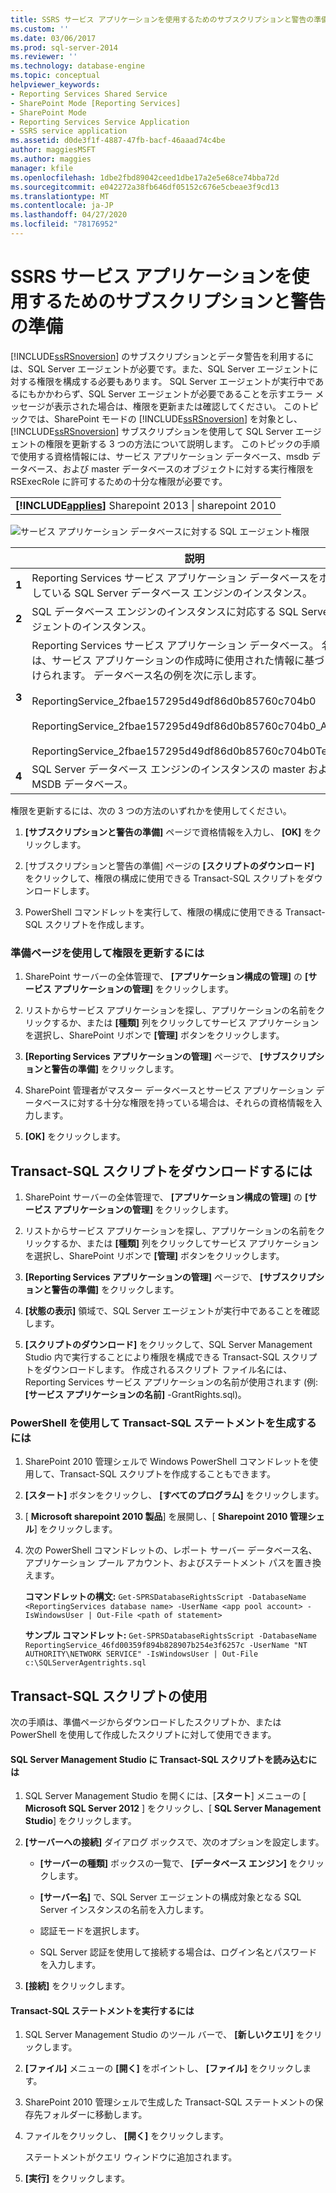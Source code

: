 ```yaml
---
title: SSRS サービス アプリケーションを使用するためのサブスクリプションと警告の準備 | Microsoft Docs
ms.custom: ''
ms.date: 03/06/2017
ms.prod: sql-server-2014
ms.reviewer: ''
ms.technology: database-engine
ms.topic: conceptual
helpviewer_keywords:
- Reporting Services Shared Service
- SharePoint Mode [Reporting Services]
- SharePoint Mode
- Reporting Services Service Application
- SSRS service application
ms.assetid: d0de3f1f-4887-47fb-bacf-46aaad74c4be
author: maggiesMSFT
ms.author: maggies
manager: kfile
ms.openlocfilehash: 1dbe2fbd89042ceed1dbe17a2e5e68ce74bba72d
ms.sourcegitcommit: e042272a38fb646df05152c676e5cbeae3f9cd13
ms.translationtype: MT
ms.contentlocale: ja-JP
ms.lasthandoff: 04/27/2020
ms.locfileid: "78176952"
---
```

# <a name="provision-subscriptions-and-alerts-for-ssrs-service-applications"></a>SSRS サービス アプリケーションを使用するためのサブスクリプションと警告の準備
  [!INCLUDE[ssRSnoversion](../../includes/ssrsnoversion-md.md)] のサブスクリプションとデータ警告を利用するには、SQL Server エージェントが必要です。また、SQL Server エージェントに対する権限を構成する必要もあります。 SQL Server エージェントが実行中であるにもかかわらず、SQL Server エージェントが必要であることを示すエラー メッセージが表示された場合は、権限を更新または確認してください。 このトピックでは、SharePoint モードの [!INCLUDE[ssRSnoversion](../../includes/ssrsnoversion-md.md)] を対象とし、 [!INCLUDE[ssRSnoversion](../../includes/ssrsnoversion-md.md)] サブスクリプションを使用して SQL Server エージェントの権限を更新する 3 つの方法について説明します。 このトピックの手順で使用する資格情報には、サービス アプリケーション データベース、msdb データベース、および master データベースのオブジェクトに対する実行権限を RSExecRole に許可するための十分な権限が必要です。

||
|-|
|**[!INCLUDE[applies](../../includes/applies-md.md)]** Sharepoint 2013 &#124; sharepoint 2010|

 ![サービス アプリケーション データベースに対する SQL エージェント権限](../../../2014/sql-server/install/media/rs-provisionsqlagent.gif "サービス アプリケーション データベースに対する SQL エージェント権限")

||説明|
|------|-----------------|
|**1**|Reporting Services サービス アプリケーション データベースをホストしている SQL Server データベース エンジンのインスタンス。|
|**2**|SQL データベース エンジンのインスタンスに対応する SQL Server エージェントのインスタンス。|
|**3**|Reporting Services サービス アプリケーション データベース。 名前は、サービス アプリケーションの作成時に使用された情報に基づいて付けられます。 データベース名の例を次に示します。<br /><br /> ReportingService_2fbae157295d49df86d0b85760c704b0<br /><br /> ReportingService_2fbae157295d49df86d0b85760c704b0_Alerting<br /><br /> ReportingService_2fbae157295d49df86d0b85760c704b0TempDB|
|**4**|SQL Server データベース エンジンのインスタンスの master および MSDB データベース。|

 権限を更新するには、次の 3 つの方法のいずれかを使用してください。

1.  **[サブスクリプションと警告の準備]** ページで資格情報を入力し、 **[OK]** をクリックします。

2.  [サブスクリプションと警告の準備] ページの **[スクリプトのダウンロード]** をクリックして、権限の構成に使用できる Transact-SQL スクリプトをダウンロードします。

3.  PowerShell コマンドレットを実行して、権限の構成に使用できる Transact-SQL スクリプトを作成します。

### <a name="to-update-permissions-using-the-provision-page"></a>準備ページを使用して権限を更新するには

1.  SharePoint サーバーの全体管理で、 **[アプリケーション構成の管理]** の **[サービス アプリケーションの管理]** をクリックします。

2.  リストからサービス アプリケーションを探し、アプリケーションの名前をクリックするか、または **[種類]** 列をクリックしてサービス アプリケーションを選択し、SharePoint リボンで **[管理]** ボタンをクリックします。

3.  **[Reporting Services アプリケーションの管理]** ページで、 **[サブスクリプションと警告の準備]** をクリックします。

4.  SharePoint 管理者がマスター データベースとサービス アプリケーション データベースに対する十分な権限を持っている場合は、それらの資格情報を入力します。

5.  **[OK]** をクリックします。

##  <a name="to-download-the-transact-sql-script"></a><a name="bkmk_download"></a> Transact-SQL スクリプトをダウンロードするには

1.  SharePoint サーバーの全体管理で、 **[アプリケーション構成の管理]** の **[サービス アプリケーションの管理]** をクリックします。

2.  リストからサービス アプリケーションを探し、アプリケーションの名前をクリックするか、または **[種類]** 列をクリックしてサービス アプリケーションを選択し、SharePoint リボンで **[管理]** ボタンをクリックします。

3.  **[Reporting Services アプリケーションの管理]** ページで、 **[サブスクリプションと警告の準備]** をクリックします。

4.  **[状態の表示]** 領域で、SQL Server エージェントが実行中であることを確認します。

5.  **[スクリプトのダウンロード]** をクリックして、SQL Server Management Studio 内で実行することにより権限を構成できる Transact-SQL スクリプトをダウンロードします。 作成されるスクリプト ファイル名には、Reporting Services サービス アプリケーションの名前が使用されます (例: **[サービス アプリケーションの名前]** -GrantRights.sql)。

### <a name="to-generate-the-transact-sql-statement-with-powershell"></a>PowerShell を使用して Transact-SQL ステートメントを生成するには

1.  SharePoint 2010 管理シェルで Windows PowerShell コマンドレットを使用して、Transact-SQL スクリプトを作成することもできます。

2.  **[スタート]** ボタンをクリックし、 **[すべてのプログラム]** をクリックします。

3.  [ **Microsoft sharepoint 2010 製品**] を展開し、[ **Sharepoint 2010 管理シェル**] をクリックします。

4.  次の PowerShell コマンドレットの、レポート サーバー データベース名、アプリケーション プール アカウント、およびステートメント パスを置き換えます。

     **コマンドレットの構文:** `Get-SPRSDatabaseRightsScript -DatabaseName <ReportingServices database name> -UserName <app pool account> -IsWindowsUser | Out-File <path of statement>`

     **サンプル コマンドレット:** `Get-SPRSDatabaseRightsScript -DatabaseName ReportingService_46fd00359f894b828907b254e3f6257c -UserName "NT AUTHORITY\NETWORK SERVICE" -IsWindowsUser | Out-File c:\SQLServerAgentrights.sql`

## <a name="using-the-transact-sql-script"></a>Transact-SQL スクリプトの使用
 次の手順は、準備ページからダウンロードしたスクリプトか、または PowerShell を使用して作成したスクリプトに対して使用できます。

#### <a name="to-load-the-transact-sql-script-in-sql-server-management-studio"></a>SQL Server Management Studio に Transact-SQL スクリプトを読み込むには

1.  SQL Server Management Studio を開くには、[**スタート**] メニューの [ **Microsoft SQL Server 2012** ] をクリックし、[ **SQL Server Management Studio**] をクリックします。

2.  **[サーバーへの接続]** ダイアログ ボックスで、次のオプションを設定します。

    -   **[サーバーの種類]** ボックスの一覧で、 **[データベース エンジン]** をクリックします。

    -   **[サーバー名]** で、SQL Server エージェントの構成対象となる SQL Server インスタンスの名前を入力します。

    -   認証モードを選択します。

    -   SQL Server 認証を使用して接続する場合は、ログイン名とパスワードを入力します。

3.  **[接続]** をクリックします。

#### <a name="to-run-the-transact-sql-statement"></a>Transact-SQL ステートメントを実行するには

1.  SQL Server Management Studio のツール バーで、 **[新しいクエリ]** をクリックします。

2.  **[ファイル]** メニューの **[開く]** をポイントし、 **[ファイル]** をクリックします。

3.  SharePoint 2010 管理シェルで生成した Transact-SQL ステートメントの保存先フォルダーに移動します。

4.  ファイルをクリックし、 **[開く]** をクリックします。

     ステートメントがクエリ ウィンドウに追加されます。

5.  **[実行]** をクリックします。


